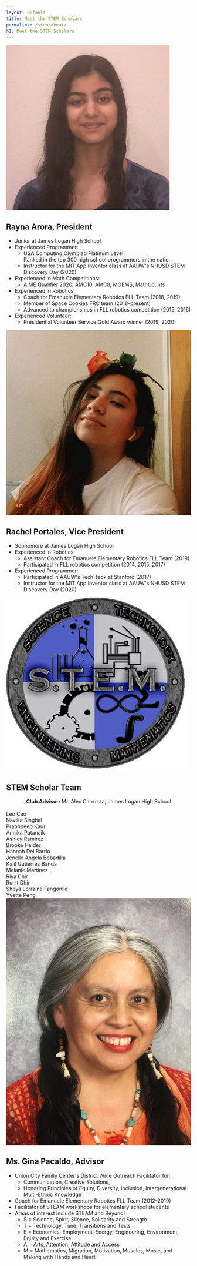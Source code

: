 ```yaml
---
layout: default
title: Meet the STEM Scholars
permalink: /stem/about/
h1: Meet the STEM Scholars
---
```


<sectionpd>
  <img class="sectionpdPicture" src="/images/stem/Rayna.jpg">
<div class="sectionpdContent">

<h2> Rayna Arora, President </h2>
<ul class="aboutl1"> 
<li> Junior at James Logan High School </li>
<li> Experienced Programmer: 
  <ul class="aboutl2">
  <li> USA Computing Olympiad Platinum Level: <br> Ranked in the top 300 high school programmers in the nation </li> 
  <li> Instructor for the MIT App Inventor class at AAUW's NHUSD STEM Discovery Day (2020) </li>
  </ul> </li>
<li> Experienced in Math Competitions:
  <ul class="aboutl2"> 
  <li> AIME Qualifier 2020, AMC10, AMC8, MOEMS, MathCounts </li>
  </ul> </li>
<li> Experienced in Robotics:
  <ul class="aboutl2">
  <li> Coach for Emanuele Elementary Robotics FLL Team (2018, 2019) </li>
  <li> Member of Space Cookies FRC team (2018-present) </li>
  <li> Advanced to championships in FLL robotics competition (2015, 2016) </li>
  </ul> </li>
<li> Experienced Volunteer: 
  <ul class="aboutl2"> 
  <li> Presidential Volunteer Service Gold Award winner (2019, 2020) </li> 
  </ul> </li> 
</ul>
</div>
</sectionpd>


<sectionpd>
    <img class="sectionpdPicture" src="/images/stem/Rachel.jpg">
<div class="sectionpdContent">
    <h2> Rachel Portales, Vice President </h2>

<ul class="aboutl1"> 
<li> Sophomore at James Logan High School </li>
<li> Experienced in Robotics:
  <ul class="aboutl2"> 
  <li> Assistant Coach for Emanuele Elementary Robotics FLL Team (2019) </li>
  <li> Participated in FLL robotics competition (2014, 2015, 2017) </li>
  </ul> </li>
<li> Experienced Programmer: 
  <ul class="aboutl2"> 
  <li> Participated in AAUW's Tech Teck at Stanford (2017) </li>
  <li> Instructor for the MIT App Inventor class at AAUW's NHUSD STEM Discovery Day (2020) </li>
</ul> </li> 
</ul>  
</div>
</sectionpd>


<sectionpd>
    <img class="sectionpdPicture" src="/images/stem/STEMlogo.png" alt="Our LOGO here">
<div class="sectionpdContent">

<h2> STEM Scholar Team </h2>

<div style="text-align:center"><b>Club Advisor:</b> Mr. Alex Carrozza, James Logan High School </div>
<br>
<div class="row">
  <div>Leo Cao</div>
  <div>Navika Singhal</div>
  <div>Prabhdeep Kaur</div>
  <div>Annika Patanaik</div>
  <div>Ashley Ramirez</div>
  <div>Brooke Heider</div>
  <div>Hannah Del Barrio</div>
  <div>Jenelle Angela Bobadilla</div>
  <div>Kalil Gutierrez Banda</div>
  <div>Melanie Martinez</div>
  <div>Riya Dhir</div>
  <div>Ronit Dhir</div>
  <div>Sheya Lorraine Fangonilo</div>
  <div>Yvette Peng</div>
</div>


</div>
</sectionpd>

<sectionpd>
    <img class="sectionpdPicture" src="/images/stem/Gina.jpg">
<div class="sectionpdContent">

<h2> Ms. Gina Pacaldo, Advisor </h2>
<ul class="aboutl1"> 
<li> Union City Family Center's District Wide Outreach Facilitator for: 
  <ul class="aboutl2">
  <li>Communication, Creative Solutions, </li>
  <li>Honoring Principles of Equity,  Diversity, Inclusion, Intergenerational  Multi-Ethnic Knowledge </li>
</ul> </li>
<li> Coach for Emanuele Elementary Robotics FLL Team (2012-2019) </li>
<li> Facilitator of STEAM workshops for elementary school students </li>
<li> Areas of interest include STEAM and Beyond!
  <ul class="aboutl2"> 
  <li> S = Science, Spirit, Silence,  Solidarity and Strength </li>
  <li> T = Technology, Time, Transitions and Tests </li>
  <li> E = Economics, Employment, Energy, Engineering, Environment, Equity and Exercise </li>
  <li> A = Arts, Attention, Attitude and Access </li>
  <li> M = Mathematics, Migration, Motivation, Muscles, Music, and Making with Hands and Heart </li>
</ul> </li> 
</ul>


</div>
</sectionpd>
